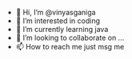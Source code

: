 - 👋 Hi, I’m @vinyasganiga
- 👀 I’m interested in coding
- 🌱 I’m currently learning java
- 💞️ I’m looking to collaborate on ...
- 📫 How to reach me just msg me

<!---
vinyasganiga/vinyasganiga is a ✨ special ✨ repository because its `README.md` (this file) appears on your GitHub profile.
You can click the Preview link to take a look at your changes.
--->
